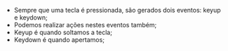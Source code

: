 * Sempre que uma tecla é pressionada, são gerados dois eventos: keyup e keydown;
* Podemos realizar ações nestes eventos também;
* Keyup é quando soltamos a tecla;
* Keydown é quando apertamos;


